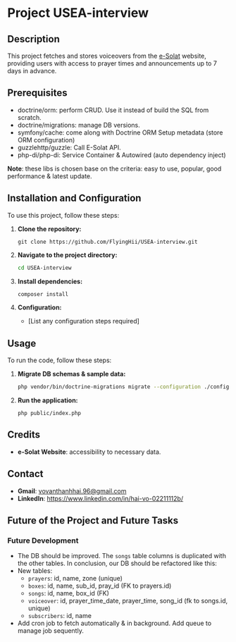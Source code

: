 # Project USEA-interview

## Description

This project fetches and stores voiceovers from the [e-Solat](https://www.e-solat.gov.my/) website, providing users with
access to prayer times and announcements up to 7 days in advance.

## Prerequisites
- doctrine/orm: perform CRUD. Use it instead of build the SQL from scratch.
- doctrine/migrations: manage DB versions.
- symfony/cache: come along with Doctrine ORM Setup metadata (store ORM configuration)
- guzzlehttp/guzzle: Call E-Solat API.
- php-di/php-di: Service Container & Autowired (auto dependency inject)

**Note**: these libs is chosen base on the criteria: easy to use, popular, good performance & latest update.

## Installation and Configuration

To use this project, follow these steps:

1. **Clone the repository:**

    ```bashprayer_time_seq
    git clone https://github.com/FlyingHii/USEA-interview.git
    ```

2. **Navigate to the project directory:**

    ```bash
    cd USEA-interview
    ```

3. **Install dependencies:**

    ```bash
    composer install
    ```

4. **Configuration:**

    - [List any configuration steps required]

## Usage

To run the code, follow these steps:

1. **Migrate DB schemas & sample data:**

    ```bash
    php vendor/bin/doctrine-migrations migrate --configuration ./config/migrations.php --db-configuration ./config/migrations-db.php 
    ```

2. **Run the application:**

    ```
    php public/index.php
    ```

## Credits

- **e-Solat Website**: accessibility to necessary data.

## Contact

- **Gmail**: vovanthanhhai.96@gmail.com
- **LinkedIn**: https://www.linkedin.com/in/hai-vo-02211112b/

## Future of the Project and Future Tasks

### Future Development

- The DB should be improved. The `songs` table columns is duplicated with the other tables. In conclusion, our DB should be refactored like this:
- New tables:
    - `prayers`: id, name, zone (unique)
    - `boxes`: id, name, sub_id, pray_id (FK to prayers.id)
    - `songs`: id, name, box_id (FK)
    - `voiceover`: id, prayer_time_date, prayer_time, song_id (fk to songs.id, unique)
    - `subscribers`: id, name
- Add cron job to fetch automatically & in background. Add queue to manage job sequently.
